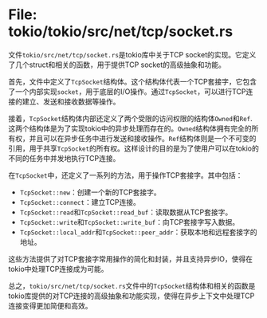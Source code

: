 # File: tokio/tokio/src/net/tcp/socket.rs

文件`tokio/src/net/tcp/socket.rs`是tokio库中关于TCP socket的实现。它定义了几个struct和相关的函数，用于提供TCP socket的高级抽象和功能。

首先，文件中定义了`TcpSocket`结构体。这个结构体代表一个TCP套接字，它包含了一个内部实现`socket`，用于底层的I/O操作。通过`TcpSocket`，可以进行TCP连接的建立、发送和接收数据等操作。

接着，`TcpSocket`结构体内部还定义了两个受限的访问权限的结构体`Owned`和`Ref`. 这两个结构体是为了实现tokio中的异步处理而存在的。`Owned`结构体拥有完全的所有权，并且可以在异步任务中进行发送和接收操作。`Ref`结构体则是一个不可变的引用，用于共享`TcpSocket`的所有权。这样设计的目的是为了使用户可以在tokio的不同的任务中并发地执行TCP连接。

在`TcpSocket`中，还定义了一系列的方法，用于操作TCP套接字。其中包括：

- `TcpSocket::new`：创建一个新的TCP套接字。
- `TcpSocket::connect`：建立TCP连接。
- `TcpSocket::read`和`TcpSocket::read_buf`：读取数据从TCP套接字。
- `TcpSocket::write`和`TcpSocket::write_buf`：向TCP套接字写入数据。
- `TcpSocket::local_addr`和`TcpSocket::peer_addr`：获取本地和远程套接字的地址。

这些方法提供了对TCP套接字常用操作的简化和封装，并且支持异步IO，使得在tokio中处理TCP连接成为可能。

总之，`tokio/src/net/tcp/socket.rs`文件中的`TcpSocket`结构体和相关的函数是tokio库提供的对TCP连接的高级抽象和功能实现，使得在异步上下文中处理TCP连接变得更加简便和高效。


